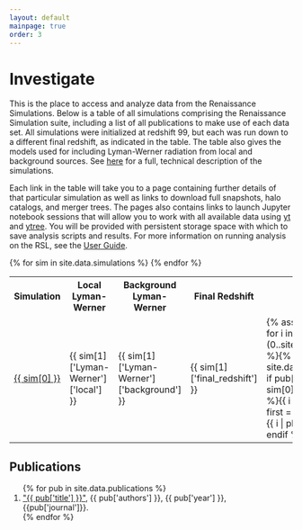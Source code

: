 ```yaml
---
layout: default
mainpage: true
order: 3
---
```


# Investigate

This is the place to access and analyze data from the Renaissance Simulations.
Below is a table of all simulations comprising the Renaissance Simulation
suite, including a list of all publications to make use of each data set. All
simulations were initialized at redshift 99, but each was run down to a
different final redshift, as indicated in the table. The table also gives the
models used for including Lyman-Werner radiation from local and background
sources. See [here](sim_details.html) for a full, technical description of the
simulations.

Each link in the table will take you to a page containing further details of
that particular simulation as well as links to download full snapshots, halo
catalogs, and merger trees. The pages also contains links to launch Jupyter
notebook sessions that will allow you to work with all available data using
[yt](https://yt-project.org/) and [ytree](https://ytree.readthedocs.io/).
You will be provided with persistent storage space with which to save
analysis scripts and results. For more information on running analysis on
the RSL, see the [User Guide](user_guide.html).

<TABLE>
  <TR>
    <TH>Simulation</TH>
    <TH>Local Lyman-Werner
    <a href="../sim_details.html#lwr"><i class="fa fa-info-circle fa-fw" title="more info"></i></a></TH>
    <TH>Background Lyman-Werner
    <a href="../sim_details.html#lwr"><i class="fa fa-info-circle fa-fw" title="more info"></i></a></TH>
    <TH>Final Redshift</TH>
    <TH>Publications</TH>
  </TR>
{% for sim in site.data.simulations %}
  <TR>
    <TD><a href="simulations/{{ sim[0] | downcase }}.html">{{ sim[0] }}</a></TD>
    <TD>{{ sim[1]['Lyman-Werner']['local'] }}</TD>
    <TD>{{ sim[1]['Lyman-Werner']['background'] }}</TD>
    <TD>{{ sim[1]['final_redshift'] }}</TD>
    <TD>
{% assign first = "true" %}{% for i in (0..site.data.publications.size) %}{% assign pub = site.data.publications[i] %}{% if pub['simulations'] contains sim[0] %}{% if first == "true" %}{{ i | plus: 1 }}{% assign first = "false" %}{% else %}, {{ i | plus: 1 }}{% endif %}{% endif %}{% endfor %}
    </TD>
  </TR>
{% endfor %}
</TABLE>

## Publications

<ol>
{% for pub in site.data.publications %}
<li><a href="{{ pub['url'] }}">"{{ pub['title'] }}"</a>, {{ pub['authors'] }}, {{ pub['year'] }}, {{pub['journal']}}.</li>
{% endfor %}
</ol>
